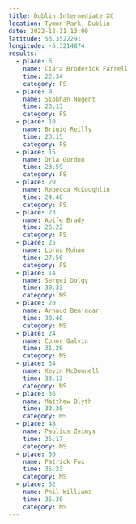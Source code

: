```yaml
---
title: Dublin Intermediate XC
location: Tymon Park, Dublin
date: 2022-12-11 13:00
latitude: 53.3522291
longitude: -6.3214874
results:
  - place: 6
    name: Ciara Broderick Farrell
    time: 22.34
    category: FS
  - place: 9
    name: Siobhan Nugent
    time: 23.13
    category: FS
  - place: 10
    name: Brigid Reilly
    time: 23.15
    category: FS
  - place: 15
    name: Orla Gordon
    time: 23.59
    category: FS
  - place: 20
    name: Rebecca McLoughlin
    time: 24.48
    category: FS
  - place: 23
    name: Aoife Brady
    time: 26.22
    category: FS
  - place: 25
    name: Lorna Mohan
    time: 27.50
    category: FS
  - place: 14
    name: Sergei Dolgy
    time: 30.33
    category: MS
  - place: 20
    name: Arnaud Benjacar
    time: 30.48
    category: MS
  - place: 24
    name: Conor Galvin
    time: 31.20
    category: MS
  - place: 34
    name: Kevin McDonnell
    time: 33.13
    category: MS
  - place: 36
    name: Matthew Blyth
    time: 33.30
    category: MS
  - place: 48
    name: Paulius Zeimys
    time: 35.17
    category: MS
  - place: 50
    name: Patrick Fox
    time: 35.23
    category: MS
  - place: 52
    name: Phil Williams
    time: 35.30
    category: MS
---
```

